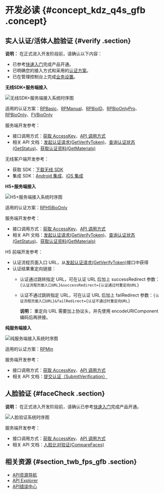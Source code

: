 # 开发必读 {#concept_kdz_q4s_gfb .concept}

## 实人认证/活体人脸验证 {#verify .section}

**说明：** 在正式进入开发阶段前，请确认以下内容：

-   已参考[快速入门](../../../../../cn.zh-CN/快速入门/快速入门.md#)完成产品开通。
-   已明确您的接入方式和采用的[认证方案](../../../../../cn.zh-CN/快速入门/认证方案.md#)。
-   已在管理控制台上完成[业务设置](../../../../../cn.zh-CN/快速入门/业务设置.md#)。

**无线SDK+服务端接入**

![](images/12862_zh-CN.jpg "无线SDK+服务端接入系统时序图")

适用的认证方案：[RPBasic](../../../../../cn.zh-CN/快速入门/认证方案.md#RPBasic)、[RPManual](../../../../../cn.zh-CN/快速入门/认证方案.md#RPManual)、[RPBioID](../../../../../cn.zh-CN/快速入门/认证方案.md#RPBioID)、[RPBioOnlyPro](../../../../../cn.zh-CN/快速入门/认证方案.md#RPBioOnlyPro)、[RPBioOnly](../../../../../cn.zh-CN/快速入门/认证方案.md#RPBioOnly)、[FVBioOnly](../../../../../cn.zh-CN/快速入门/认证方案.md#FVBioOnly)

服务端开发参考：

-   接口调用方式：[获取 AccessKey](cn.zh-CN/开发指南/服务端API/获取AccessKey.md#)、[API 调用方式](cn.zh-CN/开发指南/服务端API/API调用方式.md#)
-   相关 API 文档：[发起认证请求\(GetVerifyToken\)](cn.zh-CN/开发指南/服务端API/API说明文档/发起认证请求.md#)、[查询认证状态\(GetStatus\)](cn.zh-CN/开发指南/服务端API/API说明文档/查询认证状态.md#)、[获取认证资料\(GetMaterials\)](cn.zh-CN/开发指南/服务端API/API说明文档/获取认证资料.md#)

无线客户端开发参考：

-   获取 SDK：[下载无线 SDK](cn.zh-CN/开发指南/无线认证SDK/下载无线SDK.md#)
-   集成 SDK：[Android 集成](cn.zh-CN/开发指南/无线认证SDK/Android集成.md#)、[iOS 集成](cn.zh-CN/开发指南/无线认证SDK/iOS集成.md#)

**H5+服务端接入**

![](images/12863_zh-CN.jpg "H5+服务端接入系统时序图")

适用的认证方案：[RPH5BioOnly](../../../../../cn.zh-CN/快速入门/认证方案.md#RPH5BioOnly)

服务端开发参考：

-   接口调用方式：[获取 AccessKey](cn.zh-CN/开发指南/服务端API/获取AccessKey.md#)、[API 调用方式](cn.zh-CN/开发指南/服务端API/API调用方式.md#)
-   相关 API 文档：[发起认证请求\(GetVerifyToken\)](cn.zh-CN/开发指南/服务端API/API说明文档/发起认证请求.md#)、[查询认证状态\(GetStatus\)](cn.zh-CN/开发指南/服务端API/API说明文档/查询认证状态.md#)、[获取认证资料\(GetMaterials\)](cn.zh-CN/开发指南/服务端API/API说明文档/获取认证资料.md#)

H5 前端开发参考：

-   认证流程页面入口 URL，从[发起认证请求\(GetVerifyToken\)](cn.zh-CN/开发指南/服务端API/API说明文档/发起认证请求.md#)接口中获得
-   认证结果重定向链接：
    -   认证通过跳转指定 URL，可在认证 URL 后加上 successRedirect 参数：`{认证流程页面入口URL}&successRedirect={认证通过时重定向URL}`
    -   认证不通过跳转指定 URL，可在认证 URL 后加上 failRedirect 参数：`{认证流程页面入口URL}&failRedirect={认证不通过时重定向URL}`

        **说明：** 重定向 URL 需要加上协议头，并先使用 encodeURIComponent 编码后再拼接。


**纯服务端接入**

![](images/12864_zh-CN.jpg "纯服务端接入系统时序图")

适用的认证方案：[RPMin](../../../../../cn.zh-CN/快速入门/认证方案.md#RPMin)

服务端开发参考：

-   接口调用方式：[获取 AccessKey](cn.zh-CN/开发指南/服务端API/获取AccessKey.md#)、[API 调用方式](cn.zh-CN/开发指南/服务端API/API调用方式.md#)
-   相关 API 文档：[提交认证（SubmitVerification）](cn.zh-CN/开发指南/定向发布/提交认证.md#)

## 人脸验证 {#faceCheck .section}

**说明：** 在正式进入开发阶段前，请确认已参考[快速入门](../../../../../cn.zh-CN/快速入门/快速入门.md#)完成产品开通。

![](images/12865_zh-CN.jpg "人脸验证系统时序图")

服务端开发参考：

-   接口调用方式：[获取 AccessKey](cn.zh-CN/开发指南/服务端API/获取AccessKey.md#)、[API 调用方式](cn.zh-CN/开发指南/服务端API/API调用方式.md#)
-   相关 API 文档：[人脸比对验证\(CompareFaces\)](cn.zh-CN/开发指南/服务端API/API说明文档/人脸比对验证.md#)

## 相关资源 {#section_twb_fps_gfb .section}

-   [API资源导航](https://developer.aliyun.com/)
-   [API Explorer](https://api.aliyun.com/)
-   [API错误中心](https://error-center.aliyun.com/)

